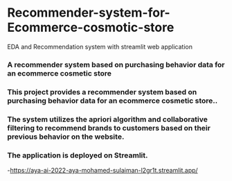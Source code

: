 # Recommender-system-for-Ecommerce-cosmotic-store

EDA and Recommendation system with streamlit web application
### A  recommender system based on purchasing behavior data for an ecommerce cosmetic store
###  This project provides a recommender system based on purchasing behavior data for an ecommerce cosmetic store..

### The system utilizes the apriori algorithm and collaborative filtering to recommend brands to customers based on their previous behavior on the website. 
### The application is deployed on Streamlit.
-https://aya-ai-2022-aya-mohamed-sulaiman-l2gr1t.streamlit.app/
